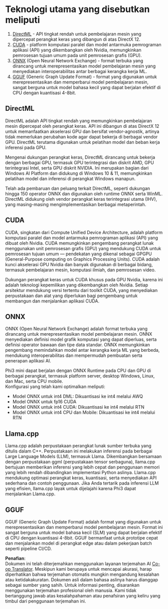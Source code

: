 <!--
CO_OP_TRANSLATOR_METADATA:
{
  "original_hash": "9841486ba4cf2590fabe609b925b00eb",
  "translation_date": "2025-07-16T18:46:25+00:00",
  "source_file": "md/01.Introduction/01/01.Understandingtech.md",
  "language_code": "id"
}
-->
# Teknologi utama yang disebutkan meliputi

1. [DirectML](https://learn.microsoft.com/windows/ai/directml/dml?WT.mc_id=aiml-138114-kinfeylo) - API tingkat rendah untuk pembelajaran mesin yang dipercepat perangkat keras yang dibangun di atas DirectX 12.  
2. [CUDA](https://blogs.nvidia.com/blog/what-is-cuda-2/) - platform komputasi paralel dan model antarmuka pemrograman aplikasi (API) yang dikembangkan oleh Nvidia, memungkinkan pemrosesan tujuan umum pada unit pemrosesan grafis (GPU).  
3. [ONNX](https://onnx.ai/) (Open Neural Network Exchange) - format terbuka yang dirancang untuk merepresentasikan model pembelajaran mesin yang menyediakan interoperabilitas antar berbagai kerangka kerja ML.  
4. [GGUF](https://github.com/ggerganov/ggml/blob/master/docs/gguf.md) (Generic Graph Update Format) - format yang digunakan untuk merepresentasikan dan memperbarui model pembelajaran mesin, sangat berguna untuk model bahasa kecil yang dapat berjalan efektif di CPU dengan kuantisasi 4-8bit.

## DirectML

DirectML adalah API tingkat rendah yang memungkinkan pembelajaran mesin dipercepat oleh perangkat keras. API ini dibangun di atas DirectX 12 untuk memanfaatkan akselerasi GPU dan bersifat vendor-agnostik, artinya tidak memerlukan perubahan kode agar dapat bekerja di berbagai vendor GPU. DirectML terutama digunakan untuk pelatihan model dan beban kerja inferensi pada GPU.

Mengenai dukungan perangkat keras, DirectML dirancang untuk bekerja dengan berbagai GPU, termasuk GPU terintegrasi dan diskrit AMD, GPU terintegrasi Intel, serta GPU diskrit NVIDIA. Ini merupakan bagian dari Windows AI Platform dan didukung di Windows 10 & 11, memungkinkan pelatihan model dan inferensi di perangkat Windows manapun.

Telah ada pembaruan dan peluang terkait DirectML, seperti dukungan hingga 150 operator ONNX dan digunakan oleh runtime ONNX serta WinML. DirectML didukung oleh vendor perangkat keras terintegrasi utama (IHV), yang masing-masing mengimplementasikan berbagai metaperintah.

## CUDA

CUDA, singkatan dari Compute Unified Device Architecture, adalah platform komputasi paralel dan model antarmuka pemrograman aplikasi (API) yang dibuat oleh Nvidia. CUDA memungkinkan pengembang perangkat lunak menggunakan unit pemrosesan grafis (GPU) yang mendukung CUDA untuk pemrosesan tujuan umum — pendekatan yang dikenal sebagai GPGPU (General-Purpose computing on Graphics Processing Units). CUDA adalah kunci akselerasi GPU Nvidia dan banyak digunakan di berbagai bidang, termasuk pembelajaran mesin, komputasi ilmiah, dan pemrosesan video.

Dukungan perangkat keras untuk CUDA khusus pada GPU Nvidia, karena ini adalah teknologi kepemilikan yang dikembangkan oleh Nvidia. Setiap arsitektur mendukung versi tertentu dari toolkit CUDA, yang menyediakan perpustakaan dan alat yang diperlukan bagi pengembang untuk membangun dan menjalankan aplikasi CUDA.

## ONNX

ONNX (Open Neural Network Exchange) adalah format terbuka yang dirancang untuk merepresentasikan model pembelajaran mesin. ONNX menyediakan definisi model grafik komputasi yang dapat diperluas, serta definisi operator bawaan dan tipe data standar. ONNX memungkinkan pengembang memindahkan model antar kerangka kerja ML yang berbeda, mendukung interoperabilitas dan mempermudah pembuatan serta penerapan aplikasi AI.

Phi3 mini dapat berjalan dengan ONNX Runtime pada CPU dan GPU di berbagai perangkat, termasuk platform server, desktop Windows, Linux, dan Mac, serta CPU mobile.  
Konfigurasi yang telah kami optimalkan meliputi:

- Model ONNX untuk int4 DML: Dikuantisasi ke int4 melalui AWQ  
- Model ONNX untuk fp16 CUDA  
- Model ONNX untuk int4 CUDA: Dikuantisasi ke int4 melalui RTN  
- Model ONNX untuk int4 CPU dan Mobile: Dikuantisasi ke int4 melalui RTN  

## Llama.cpp

Llama.cpp adalah perpustakaan perangkat lunak sumber terbuka yang ditulis dalam C++. Perpustakaan ini melakukan inferensi pada berbagai Large Language Models (LLM), termasuk Llama. Dikembangkan bersamaan dengan perpustakaan ggml (perpustakaan tensor serbaguna), llama.cpp bertujuan memberikan inferensi yang lebih cepat dan penggunaan memori yang lebih rendah dibandingkan implementasi Python aslinya. Llama.cpp mendukung optimasi perangkat keras, kuantisasi, serta menyediakan API sederhana dan contoh penggunaan. Jika Anda tertarik pada inferensi LLM yang efisien, llama.cpp layak untuk dijelajahi karena Phi3 dapat menjalankan Llama.cpp.

## GGUF

GGUF (Generic Graph Update Format) adalah format yang digunakan untuk merepresentasikan dan memperbarui model pembelajaran mesin. Format ini sangat berguna untuk model bahasa kecil (SLM) yang dapat berjalan efektif di CPU dengan kuantisasi 4-8bit. GGUF bermanfaat untuk prototipe cepat dan menjalankan model di perangkat edge atau dalam pekerjaan batch seperti pipeline CI/CD.

**Penafian**:  
Dokumen ini telah diterjemahkan menggunakan layanan terjemahan AI [Co-op Translator](https://github.com/Azure/co-op-translator). Meskipun kami berupaya untuk mencapai akurasi, harap diperhatikan bahwa terjemahan otomatis mungkin mengandung kesalahan atau ketidakakuratan. Dokumen asli dalam bahasa aslinya harus dianggap sebagai sumber yang sahih. Untuk informasi penting, disarankan menggunakan terjemahan profesional oleh manusia. Kami tidak bertanggung jawab atas kesalahpahaman atau penafsiran yang keliru yang timbul dari penggunaan terjemahan ini.
